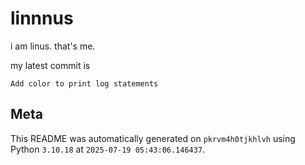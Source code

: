 # linnnus

i am linus. that's me.

my latest commit is

```
Add color to print log statements
```

## Meta

This README was automatically generated on `pkrvm4h0tjkhlvh` using Python
`3.10.18` at `2025-07-19 05:43:06.146437`.
